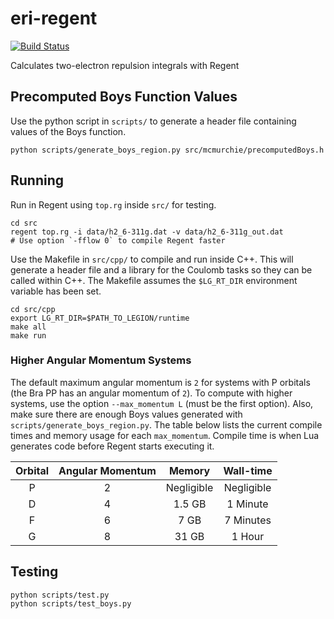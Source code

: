 # eri-regent
[![Build Status](https://travis-ci.com/sparkasaurusRex/eri-regent.svg?token=g46Mfub8GMWqdPYXVqEs&branch=master)](https://travis-ci.com/sparkasaurusRex/eri-regent)

Calculates two-electron repulsion integrals with Regent

## Precomputed Boys Function Values
Use the python script in `scripts/` to generate a header file containing values of the Boys function.

```
python scripts/generate_boys_region.py src/mcmurchie/precomputedBoys.h
```

## Running
Run in Regent using `top.rg` inside `src/` for testing.

```
cd src
regent top.rg -i data/h2_6-311g.dat -v data/h2_6-311g_out.dat
# Use option `-fflow 0` to compile Regent faster
```

Use the Makefile in `src/cpp/` to compile and run inside C++. This will generate a header file and a library for the Coulomb tasks so they can be called within C++. The Makefile assumes the `$LG_RT_DIR` environment variable has been set.

```
cd src/cpp
export LG_RT_DIR=$PATH_TO_LEGION/runtime
make all
make run
```

### Higher Angular Momentum Systems

The default maximum angular momentum is `2` for systems with P orbitals (the Bra PP has an angular momentum of `2`). To compute with higher systems, use the option `--max_momentum L` (must be the first option). Also, make sure there are enough Boys values generated with `scripts/generate_boys_region.py`. The table below lists the current compile times and memory usage for each `max_momentum`. Compile time is when Lua generates code before Regent starts executing it.

| Orbital | Angular Momentum | Memory     | Wall-time  |
|:-------:|:----------------:|:----------:|:----------:|
| P       | 2                | Negligible | Negligible |
| D       | 4                | 1.5 GB     | 1 Minute   |
| F       | 6                | 7 GB       | 7 Minutes  |
| G       | 8                | 31 GB      | 1 Hour     |


## Testing

```
python scripts/test.py
python scripts/test_boys.py
```
